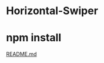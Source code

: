 # Horizontal-Swiper
# npm install
[README.md](https://github.com/anveshdikondwar/Food-App/files/14270668/README.md)
